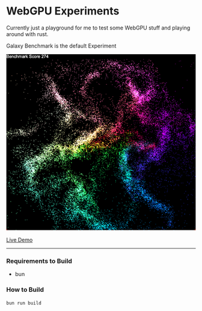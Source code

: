 # WebGPU Experiments
Currently just a playground for me to test some WebGPU stuff and playing around with rust.

Galaxy Benchmark is the default Experiment

<img src="img.png">

<a href="https://64f.de/webgpu-galaxy-benchmark/index.html">Live Demo</a>

___
### Requirements to Build
* bun

### How to Build
`bun run build`

